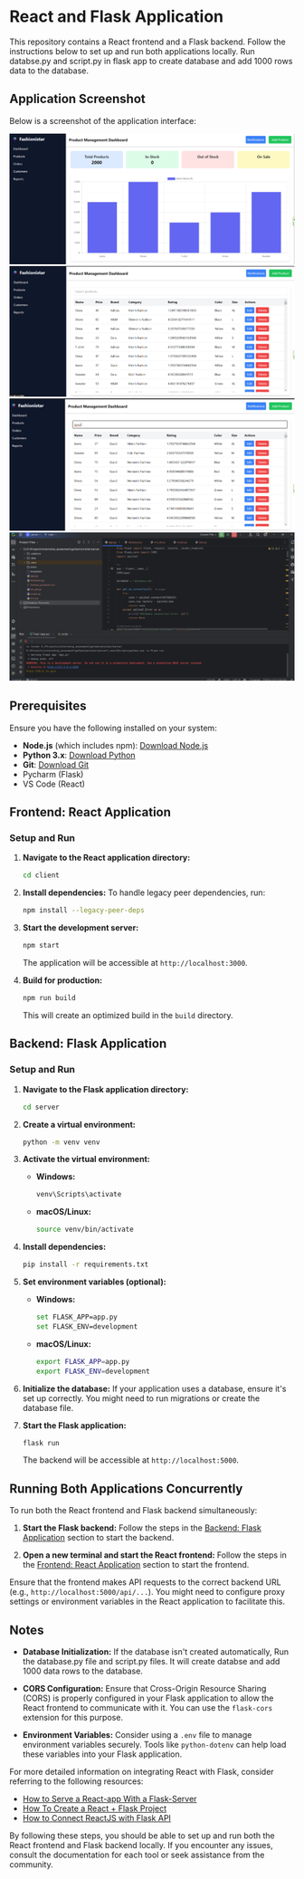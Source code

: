 # React and Flask Application

This repository contains a React frontend and a Flask backend. Follow the instructions below to set up and run both applications locally.
Run databse.py and script.py in flask app to create database and add 1000 rows data to the database.

## Application Screenshot

Below is a screenshot of the application interface:

![Application Interface](https://raw.githubusercontent.com/IT21313370/gofashionistar/main/Screenshot%202024-12-28%20152819.png)
![Application Interface](https://github.com/IT21313370/gofashionistar/blob/main/Screenshot%202024-12-28%20152829.png)
![Application Interface](https://github.com/IT21313370/gofashionistar/blob/main/Screenshot%202024-12-28%20153652.png)
![Application Interface](https://github.com/IT21313370/gofashionistar/blob/main/Screenshot%202024-12-28%20152856.png)



## Prerequisites

Ensure you have the following installed on your system:

- **Node.js** (which includes npm): [Download Node.js](https://nodejs.org/)
- **Python 3.x**: [Download Python](https://www.python.org/)
- **Git**: [Download Git](https://git-scm.com/)
- Pycharm (Flask)
- VS Code (React)

## Frontend: React Application

### Setup and Run

1. **Navigate to the React application directory:**
   ```bash
   cd client
   ```

2. **Install dependencies:**
   To handle legacy peer dependencies, run:
   ```bash
   npm install --legacy-peer-deps
   ```

3. **Start the development server:**
   ```bash
   npm start
   ```
   The application will be accessible at `http://localhost:3000`.

4. **Build for production:**
   ```bash
   npm run build
   ```
   This will create an optimized build in the `build` directory.

## Backend: Flask Application

### Setup and Run

1. **Navigate to the Flask application directory:**
   ```bash
   cd server
   ```

2. **Create a virtual environment:**
   ```bash
   python -m venv venv
   ```

3. **Activate the virtual environment:**
   - **Windows:**
     ```bash
     venv\Scripts\activate
     ```
   - **macOS/Linux:**
     ```bash
     source venv/bin/activate
     ```

4. **Install dependencies:**
   ```bash
   pip install -r requirements.txt
   ```

5. **Set environment variables (optional):**
   - **Windows:**
     ```bash
     set FLASK_APP=app.py
     set FLASK_ENV=development
     ```
   - **macOS/Linux:**
     ```bash
     export FLASK_APP=app.py
     export FLASK_ENV=development
     ```

6. **Initialize the database:**
   If your application uses a database, ensure it's set up correctly. You might need to run migrations or create the database file.

7. **Start the Flask application:**
   ```bash
   flask run
   ```
   The backend will be accessible at `http://localhost:5000`.

## Running Both Applications Concurrently

To run both the React frontend and Flask backend simultaneously:

1. **Start the Flask backend:**
   Follow the steps in the [Backend: Flask Application](#backend-flask-application) section to start the backend.

2. **Open a new terminal and start the React frontend:**
   Follow the steps in the [Frontend: React Application](#frontend-react-application) section to start the frontend.

Ensure that the frontend makes API requests to the correct backend URL (e.g., `http://localhost:5000/api/...`). You might need to configure proxy settings or environment variables in the React application to facilitate this.

## Notes

- **Database Initialization:** If the database isn't created automatically, Run the database.py file and script.py files. It will create databse and add 1000 data rows to the database.

- **CORS Configuration:** Ensure that Cross-Origin Resource Sharing (CORS) is properly configured in your Flask application to allow the React frontend to communicate with it. You can use the `flask-cors` extension for this purpose.

- **Environment Variables:** Consider using a `.env` file to manage environment variables securely. Tools like `python-dotenv` can help load these variables into your Flask application.

For more detailed information on integrating React with Flask, consider referring to the following resources:

- [How to Serve a React-app With a Flask-Server](https://blog.ldtalentwork.com/2019/11/29/how-to-serve-a-reactapp-with-a-flask-server/)
- [How To Create a React + Flask Project](https://blog.miguelgrinberg.com/post/how-to-create-a-react--flask-project)
- [How to Connect ReactJS with Flask API](https://www.geeksforgeeks.org/how-to-connect-reactjs-with-flask-api/)

By following these steps, you should be able to set up and run both the React frontend and Flask backend locally. If you encounter any issues, consult the documentation for each tool or seek assistance from the community.
